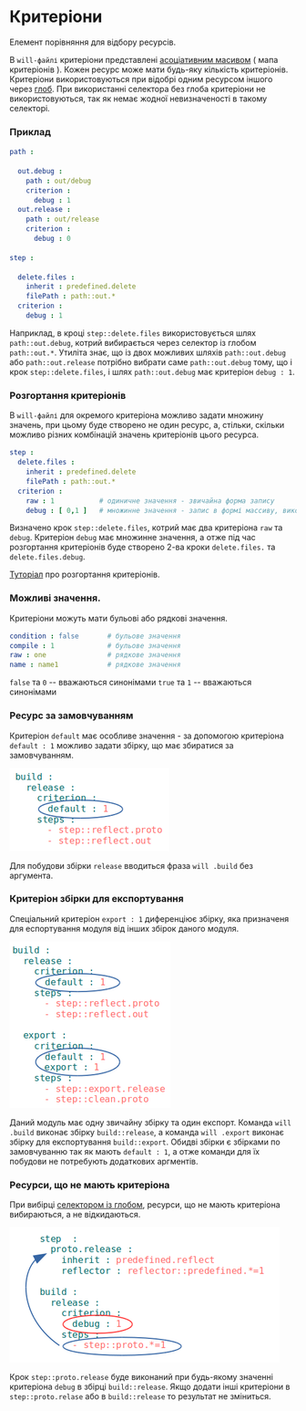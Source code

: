 # Критеріони

Елемент порівняння для відбору ресурсів.  

В `will-файлі` критеріони представлені [асоціативним масивом](<https://en.wikipedia.org/wiki/Associative_array>) ( мапа критеріонів ). Кожен ресурс може мати будь-яку кількість критеріонів. Критеріони використовуються при відобрі одним ресурсом іншого через [глоб](<(https://linuxhint.com/bash_globbing_tutorial>). При використанні селектора без глоба критеріони не використовуються, так як немає жодної невизначеності в такому селекторі.  

### Приклад

```yml
path :

  out.debug :
    path : out/debug
    criterion :
      debug : 1
  out.release :
    path : out/release
    criterion :
      debug : 0

step :

  delete.files :
    inherit : predefined.delete
    filePath : path::out.*
  criterion :
    debug : 1
```

Наприклад, в кроці `step::delete.files` використовується шлях `path::out.debug`, котрий вибирається через селектор із глобом `path::out.*`. Утиліта знає, що із двох можливих шляхів `path::out.debug` або `path::out.release` потрібно вибрати саме `path::out.debug` тому, що і крок `step::delete.files`, і шлях `path::out.debug` має критеріон `debug : 1`.

### Розгортання критеріонів

В `will-файлі` для окремого критеріона можливо задати множину значень, при цьому буде створено не один ресурс, а, стільки, скільки можливо різних комбінацій значень критеріонів цього ресурса.

```yaml
step :
  delete.files :
    inherit : predefined.delete
    filePath : path::out.*
  criterion :
    raw : 1           # одиничне значення - звичайна форма запису
    debug : [ 0,1 ]   # множинне значення - запис в формі массиву, використовується при розгортанні критеріонів
```

Визначено крок `step::delete.files`, котрий має два критеріона `raw` та `debug`. Критеріон `debug` має множинне значення, а отже під час розгортання критеріонів буде створено 2-ва кроки `delete.files.` та `delete.files.debug`.

[Туторіал](../tutorial/WillFileMinimization.md) про розгортання критеріонів.

### Можливі значення.

Критеріони можуть мати бульові або рядкові значення.

```yaml
condition : false       # бульове значення
compile : 1             # бульове значення
raw : one               # рядкове значення
name : name1            # рядкове значення
```

`false` та `0` -- вважаються синонімами
`true` та `1` -- вважаються синонімами

### Ресурс за замовчуванням

Критеріон `default` має особливе значення - за допомогою критеріона `default : 1` можливо задати збірку, що має збиратися за замовчуванням. 

![criterion.default.png](./Images/criterion.default.png)

Для побудови збірки `release` вводиться фраза `will .build` без аргумента.

### Критеріон збірки для експортування

Спеціальний критеріон `export : 1` диференціює збірку, яка призначеня для еспортування модуля від інших збірок даного модуля.

![criterion.export.png](./Images/criterion.export.png)

Даний модуль має одну звичайну збірку та один експорт. Команда `will .build` виконає збірку `build::release`, а команда `will .export` виконає збірку для експортування `build::export`. Обидві збірки є збірками по замовчуванню так як мають `default : 1`, а отже команди для їх побудови не потребують додаткових аргментів.

### Ресурси, що не мають критеріона

При вибірці [селектором із глобом](Selector.md#Селектор-з-ґлобом), ресурси, що не мають критеріона вибираються, а не відкидаються.

![resource.without.criterion.png](./Images/resource.without.criterion.png)

Крок `step::proto.release` буде виконаний при будь-якому значенні критеріона `debug` в збірці `build::release`. Якщо додати інші критеріони в `step::proto.relase` або в `build::release` то результат не зміниться.
